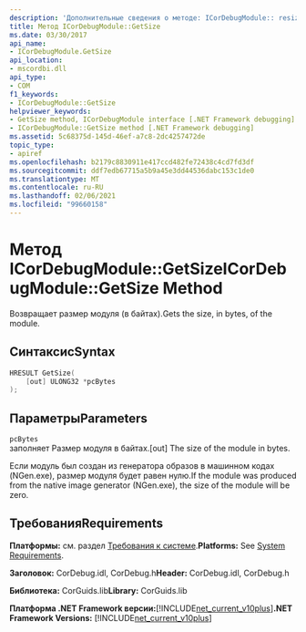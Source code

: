 ```yaml
---
description: 'Дополнительные сведения о методе: ICorDebugModule:: resize'
title: Метод ICorDebugModule::GetSize
ms.date: 03/30/2017
api_name:
- ICorDebugModule.GetSize
api_location:
- mscordbi.dll
api_type:
- COM
f1_keywords:
- ICorDebugModule::GetSize
helpviewer_keywords:
- GetSize method, ICorDebugModule interface [.NET Framework debugging]
- ICorDebugModule::GetSize method [.NET Framework debugging]
ms.assetid: 5c68375d-145d-46ef-a7c8-2dc4257472de
topic_type:
- apiref
ms.openlocfilehash: b2179c8830911e417ccd482fe72438c4cd7fd3df
ms.sourcegitcommit: ddf7edb67715a5b9a45e3dd44536dabc153c1de0
ms.translationtype: MT
ms.contentlocale: ru-RU
ms.lasthandoff: 02/06/2021
ms.locfileid: "99660158"
---
```

# <a name="icordebugmodulegetsize-method"></a><span data-ttu-id="4c6c4-103">Метод ICorDebugModule::GetSize</span><span class="sxs-lookup"><span data-stu-id="4c6c4-103">ICorDebugModule::GetSize Method</span></span>

<span data-ttu-id="4c6c4-104">Возвращает размер модуля (в байтах).</span><span class="sxs-lookup"><span data-stu-id="4c6c4-104">Gets the size, in bytes, of the module.</span></span>  
  
## <a name="syntax"></a><span data-ttu-id="4c6c4-105">Синтаксис</span><span class="sxs-lookup"><span data-stu-id="4c6c4-105">Syntax</span></span>  
  
```cpp  
HRESULT GetSize(  
    [out] ULONG32 *pcBytes  
);  
```  
  
## <a name="parameters"></a><span data-ttu-id="4c6c4-106">Параметры</span><span class="sxs-lookup"><span data-stu-id="4c6c4-106">Parameters</span></span>  

 `pcBytes`  
 <span data-ttu-id="4c6c4-107">заполняет Размер модуля в байтах.</span><span class="sxs-lookup"><span data-stu-id="4c6c4-107">[out] The size of the module in bytes.</span></span>  
  
 <span data-ttu-id="4c6c4-108">Если модуль был создан из генератора образов в машинном кодах (NGen.exe), размер модуля будет равен нулю.</span><span class="sxs-lookup"><span data-stu-id="4c6c4-108">If the module was produced from the native image generator (NGen.exe), the size of the module will be zero.</span></span>  
  
## <a name="requirements"></a><span data-ttu-id="4c6c4-109">Требования</span><span class="sxs-lookup"><span data-stu-id="4c6c4-109">Requirements</span></span>  

 <span data-ttu-id="4c6c4-110">**Платформы:** см. раздел [Требования к системе](../../get-started/system-requirements.md).</span><span class="sxs-lookup"><span data-stu-id="4c6c4-110">**Platforms:** See [System Requirements](../../get-started/system-requirements.md).</span></span>  
  
 <span data-ttu-id="4c6c4-111">**Заголовок:** CorDebug.idl, CorDebug.h</span><span class="sxs-lookup"><span data-stu-id="4c6c4-111">**Header:** CorDebug.idl, CorDebug.h</span></span>  
  
 <span data-ttu-id="4c6c4-112">**Библиотека:** CorGuids.lib</span><span class="sxs-lookup"><span data-stu-id="4c6c4-112">**Library:** CorGuids.lib</span></span>  
  
 <span data-ttu-id="4c6c4-113">**Платформа .NET Framework версии:**[!INCLUDE[net_current_v10plus](../../../../includes/net-current-v10plus-md.md)]</span><span class="sxs-lookup"><span data-stu-id="4c6c4-113">**.NET Framework Versions:** [!INCLUDE[net_current_v10plus](../../../../includes/net-current-v10plus-md.md)]</span></span>
